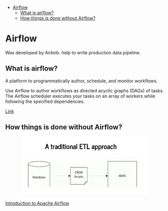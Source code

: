 <!--ts-->
   * [Airflow](#airflow)
      * [What is airflow?](#what-is-airflow)
      * [How things is done without Airflow?](#how-things-is-done-without-airflow)

<!-- Added by: gil_diy, at: Tue 29 Mar 2022 11:09:53 IDT -->

<!--te-->


# Airflow

Was developed by Airbnb. help to write production data pipeline.

## What is airflow?

A platform to programmatically author, schedule, and monitor workflows.

Use Airflow to author workflows as directed acyclic graphs (DAGs) of tasks. The Airflow scheduler executes your tasks on an array of workers while following the specified dependencies.

[Link](https://github.com/apache/airflow)


## How things is done without Airflow?

<p align="center">
  <img width="400" src="images/airflow/traditional_etl.png" title="Look into the image">
</p>


[Introduction to Apache Airflow](https://www.youtube.com/watch?v=AHMm1wfGuHE&list=PLYizQ5FvN6pvIOcOd6dFZu3lQqc6zBGp2)